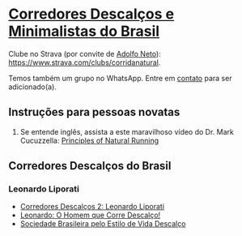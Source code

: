 # [Corredores Descalços e Minimalistas do Brasil](https://bit.ly/4bDxde6)

Clube no Strava (por convite de [Adolfo Neto](https://www.strava.com/athletes/1050605)): <https://www.strava.com/clubs/corridanatural>.

Temos também um grupo no WhatsApp. Entre em [contato](mailto:adolfo.usp@gmail.com) para ser adicionado(a). 

## Instruções para pessoas novatas

1. Se entende inglês, assista a este maravilhoso vídeo do Dr. Mark Cucuzzella: [Principles of Natural Running](https://youtu.be/zSIDRHUWlVo?si=nLQ0xwtTa-Eg4CZj)

## Corredores Descalços do Brasil

### Leonardo Liporati
  - [Corredores Descalços 2: Leonardo Liporati](https://professoradolfo.blogspot.com/2012/04/corredores-descalcos-2-leonardo.html) 
  - [Leonardo: O Homem que Corre Descalço!](https://transpirando.com/2009/08/26/leonardo-o-homem-que-corre-descalco/)
  - [Sociedade Brasileira pelo Estilo de Vida Descalço](https://pes-descalcos.org/)
